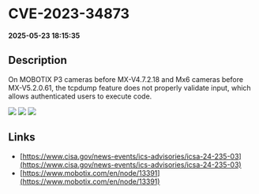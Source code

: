 # CVE-2023-34873

**2025-05-23 18:15:35**

## Description
On MOBOTIX P3 cameras before MX-V4.7.2.18 and Mx6 cameras before MX-V5.2.0.61, the tcpdump feature does not properly validate input, which allows authenticated users to execute code.

![](https://img.shields.io/static/v1?label=Score&message=8.7&color=red)
![](https://img.shields.io/static/v1?label=Severity&message=HIGH&color=red)
![](https://img.shields.io/static/v1?label=CWE&message=RCE&color=green)

## Links
- [https://www.cisa.gov/news-events/ics-advisories/icsa-24-235-03](https://www.cisa.gov/news-events/ics-advisories/icsa-24-235-03)
- [https://www.mobotix.com/en/node/13391](https://www.mobotix.com/en/node/13391)

